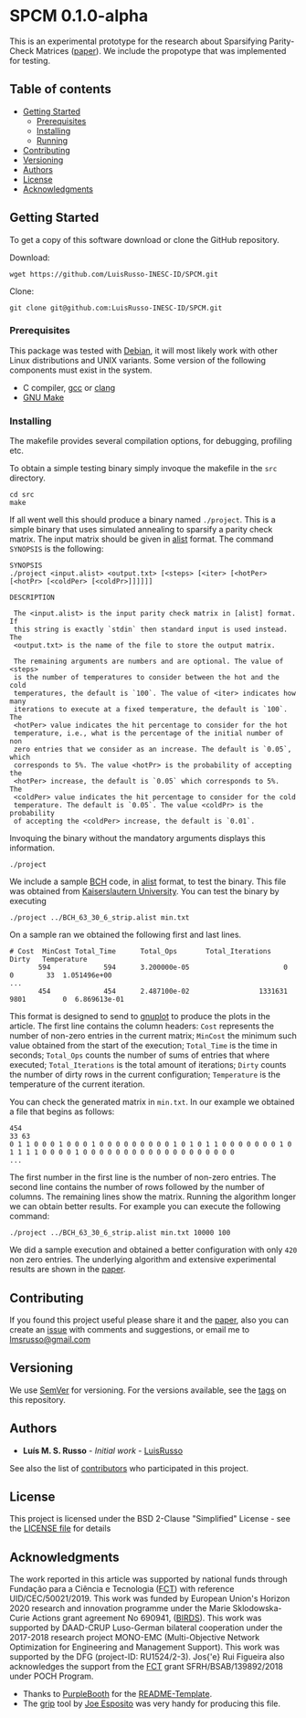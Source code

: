 # SPCM 0.1.0-alpha

This is an experimental prototype for the research about Sparsifying
Parity-Check Matrices ([paper]). We include the propotype that was
implemented for testing.

## Table of contents

- [Getting Started]
   - [Prerequisites]
   - [Installing]
   - [Running]
- [Contributing]
- [Versioning]
- [Authors]
- [License]
- [Acknowledgments]

## Getting Started

To get a copy of this software download or clone the GitHub repository.

Download:

```
wget https://github.com/LuisRusso-INESC-ID/SPCM.git
```

Clone:

```
git clone git@github.com:LuisRusso-INESC-ID/SPCM.git
```

### Prerequisites

This package was tested with [Debian], it will most likely work with other
Linux distributions and UNIX variants. Some version of the following
components must exist in the system.

* C compiler, [gcc] or [clang]
* [GNU Make]

### Installing

The makefile provides several compilation options, for debugging, profiling
etc.

To obtain a simple testing binary simply invoque the makefile in the `src`
directory.

```
cd src
make
```

If all went well this should produce a binary named `./project`. This is a
simple binary that uses simulated annealing to sparsify a parity check
matrix. The input matrix should be given in [alist] format. The command
`SYNOPSIS` is the following:

```
SYNOPSIS
./project <input.alist> <output.txt> [<steps> [<iter> [<hotPer> [<hotPr> [<coldPer> [<coldPr>]]]]]]

DESCRIPTION

 The <input.alist> is the input parity check matrix in [alist] format. If
 this string is exactly `stdin` then standard input is used instead. The
 <output.txt> is the name of the file to store the output matrix.

 The remaining arguments are numbers and are optional. The value of <steps>
 is the number of temperatures to consider between the hot and the cold
 temperatures, the default is `100`. The value of <iter> indicates how many
 iterations to execute at a fixed temperature, the default is `100`. The
 <hotPer> value indicates the hit percentage to consider for the hot
 temperature, i.e., what is the percentage of the initial number of non
 zero entries that we consider as an increase. The default is `0.05`, which
 corresponds to 5%. The value <hotPr> is the probability of accepting the
 <hotPer> increase, the default is `0.05` which corresponds to 5%.  The
 <coldPer> value indicates the hit percentage to consider for the cold
 temperature. The default is `0.05`. The value <coldPr> is the probability
 of accepting the <coldPer> increase, the default is `0.01`.
```

Invoquing the binary without the mandatory arguments displays this information.

```
./project
```

We include a sample [BCH] code, in [alist] format, to test the binary. This
file was obtained from [Kaiserslautern University]. You can test the binary
by executing

```
./project ../BCH_63_30_6_strip.alist min.txt
```

On a sample ran we obtained the following first and last lines.

```
# Cost  MinCost Total_Time      Total_Ops       Total_Iterations        Dirty   Temperature
       594             594      3.200000e-05                       0                       0        33  1.051496e+00    
...
       454             454      2.487100e-02                 1331631                    9801         0  6.869613e-01    
```

This format is designed to send to [gnuplot] to produce the plots in the
article. The first line contains the column headers: `Cost` represents the
number of non-zero entries in the current matrix; `MinCost` the minimum
such value obtained from the start of the execution; `Total_Time` is the
time in seconds; `Total_Ops` counts the number of sums of entries that
where executed; `Total_Iterations` is the total amount of iterations;
`Dirty` counts the number of dirty rows in the current configuration;
`Temperature` is the temperature of the current iteration.

You can check the generated matrix in `min.txt`. In our example we obtained
a file that begins as follows:

```
454
33 63
0 1 1 0 0 0 1 0 0 0 1 0 0 0 0 0 0 0 0 0 1 0 1 0 1 1 0 0 0 0 0 0 0 1 0 1 1 1 1 0 0 0 0 1 0 0 0 0 0 0 0 0 0 0 0 0 0 0 0 0 0 0 0 
...
```

The first number in the first line is the number of non-zero entries. The
second line contains the number of rows followed by the number of
columns. The remaining lines show the matrix. Running the algorithm longer
we can obtain better results. For example you can execute the following
command:

```
./project ../BCH_63_30_6_strip.alist min.txt 10000 100
```

We did a sample execution and obtained a better configuration with only
`420` non zero entries. The underlying algorithm and extensive experimental
results are shown in the [paper].

## Contributing

If you found this project useful please share it and the [paper], also you
can create an [issue] with comments and suggestions, or email me to
[lmsrusso@gmail.com]

## Versioning

We use [SemVer] for versioning. For the versions available, see the [tags]
on this repository.

## Authors

* **Luís M. S. Russo** - *Initial work* - [LuisRusso]

See also the list of [contributors] who participated in this project.

## License

This project is licensed under the BSD 2-Clause "Simplified" License - see
the [LICENSE file] for details

## Acknowledgments

The work reported in this article was supported by national funds through
Fundação para a Ciência e Tecnologia ([FCT]) with reference
UID/CEC/50021/2019. This work was funded by European Union's Horizon 2020
research and innovation programme under the Marie Sklodowska-Curie Actions
grant agreement No 690941, ([BIRDS]). This work was supported by DAAD-CRUP
Luso-German bilateral cooperation under the 2017-2018 research project
MONO-EMC (Multi-Objective Network Optimization for Engineering and
Management Support). This work was supported by the DFG (project-ID:
RU1524/2-3). Jos{\'e} Rui Figueira also acknowledges the support from the
[FCT] grant SFRH/BSAB/139892/2018 under POCH Program.

* Thanks to [PurpleBooth] for the [README-Template].
* The [grip] tool by [Joe Esposito] was very handy for producing this file.

[Getting Started]: #getting-started
[Prerequisites]: #prerequisites
[Installing]: #installing
[Running]: #running
[Contributing]: #contributing
[Versioning]: #versioning
[Authors]: #authors
[License]: #license
[Acknowledgments]: #acknowledgments

[paper]: https://arxiv.org/abs/2005.05051
[Debian]: https://www.debian.org/
[gcc]: https://gcc.gnu.org/
[clang]: https://clang.llvm.org/
[GNU Make]: https://www.gnu.org/software/make/
[alist]: http://www.inference.org.uk/mackay/codes/alist.html
[BCH]: https://en.wikipedia.org/wiki/BCH_code
[Kaiserslautern University]: https://www.uni-kl.de/channel-codes/channel-codes-database/bch-and-hamming/
[gnuplot]: http://www.gnuplot.info/
[issue]: ../../issues
[lmsrusso@gmail.com]: mailto:lmsrusso@gmail.com
[SemVer]: http://semver.org/
[tags]: ../../tags
[LuisRusso]: https://github.com/LuisRusso
[contributors]: ../../contributors
[LICENSE file]: ./LICENSE
[FCT]: https://www.fct.pt/
[NGPHYLO]: https://thor.inesc-id.pt/ngphylo/
[BIRDS]: http://www.birdsproject.eu/
[README-Template]: https://gist.github.com/PurpleBooth/109311bb0361f32d87a2
[PurpleBooth]: https://gist.github.com/PurpleBooth
[grip]: https://github.com/joeyespo/grip
[Joe Esposito]: https://github.com/joeyespo
